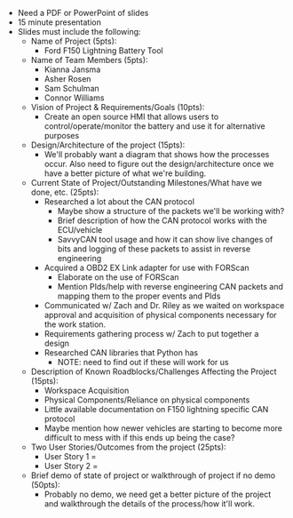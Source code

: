 - Need a PDF or PowerPoint of slides
-  15 minute presentation
- Slides must include the following:
	- Name of Project (5pts):
		- Ford F150 Lightning Battery Tool
	- Name of Team Members (5pts):
		- Kianna Jansma
		- Asher Rosen
		- Sam Schulman
		- Connor Williams
	- Vision of Project & Requirements/Goals (10pts):
		- Create an open source HMI that allows users to control/operate/monitor the battery and use it for alternative purposes
	- Design/Architecture of the project (15pts):
		- We'll probably want a diagram that shows how the processes occur. Also need to figure out the design/architecture once we have a better picture of what we're building.
	- Current State of Project/Outstanding Milestones/What have we done, etc. (25pts):
		- Researched a lot about the CAN protocol
			- Maybe show a structure of the packets we'll be working with?
			- Brief description of how the CAN protocol works with the ECU/vehicle
			- SavvyCAN tool usage and how it can show live changes of bits and logging of these packets to assist in reverse engineering
		- Acquired a OBD2 EX Link adapter for use with FORScan
			- Elaborate on the use of FORScan
			- Mention PIds/help with reverse engineering CAN packets and mapping them to the proper events and PIds
		- Communicated w/ Zach and Dr. Riley as we waited on workspace approval and acquisition of physical components necessary for the work station.
		- Requirements gathering process w/ Zach to put together a design
		- Researched CAN libraries that Python has
			- NOTE: need to find out if these will work for us
	- Description of Known Roadblocks/Challenges Affecting the Project (15pts):
		- Workspace Acquisition
		- Physical Components/Reliance on physical components
		- Little available documentation on F150 lightning specific CAN protocol
		- Maybe mention how newer vehicles are starting to become more difficult to mess with if this ends up being the case?
	- Two User Stories/Outcomes from the project (25pts):
		- User Story 1 = 
		- User Story 2 =
	- Brief demo of state of project or walkthrough of project if no demo (50pts):
		- Probably no demo, we need get a better picture of the project and walkthrough the details of the process/how it'll work.